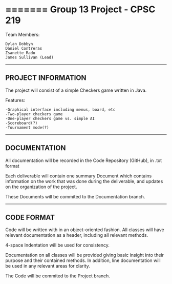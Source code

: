=======
Group 13 Project - CPSC 219
=======

Team Members:

    Dylan Dobbyn
    Daniel Contreras
    Zsanette Rado
    James Sullivan (Lead)

-----
PROJECT INFORMATION
-----

  The project will consist of a simple Checkers game written in Java.
  
  Features:
  
    -Graphical interface including menus, board, etc
    -Two-player checkers game
    -One-player checkers game vs. simple AI
    -Scoreboard(?)
    -Tournament mode(?)

  
  
-----
DOCUMENTATION
-----

  All documentation will be recorded in the Code Repository (GitHub), in .txt format
  
  Each deliverable will contain one summary Document which contains information on the work that was done
  during the deliverable, and updates on the organization of the project.
  
  These Documents will be commited to the Documentation branch.

-----
CODE FORMAT
-----

  Code will be written with in an object-oriented fashion. All classes will have relevant documentation as a header,
  including all relevant methods.
  
  4-space Indentation will be used for consistency.
  
  Documentation on all classes will be provided giving basic insight into their purpose and their contained methods.
  In addition, line documentation will be used in any relevant areas for clarity.
  
  The Code will be commited to the Project branch.
